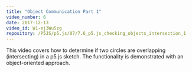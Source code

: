 ```yaml
---
title: "Object Communication Part 1"
video_number: 6
date: 2017-12-13
video_id: W1-ej3Wu5zg
repository: /P5JS/p5.js/07/7.6_p5.js_checking_objects_intersection_1
---
```

This video covers how to determine if two circles are overlapping (intersecting) in a p5.js sketch.
The functionality is demonstrated with an object-oriented approach.
